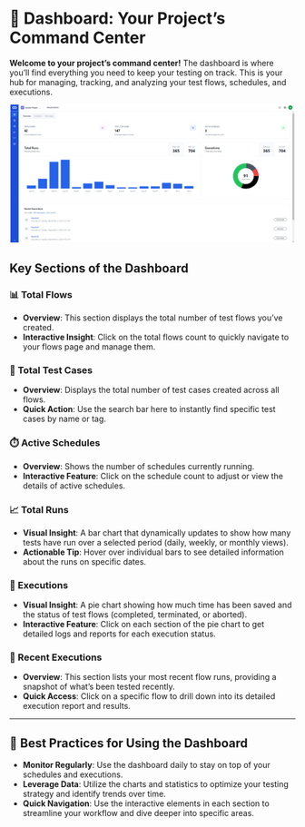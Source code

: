 # 🚀 Dashboard: Your Project’s Command Center

**Welcome to your project’s command center!** The dashboard is where you’ll find everything you need to keep your testing on track. This is your hub for managing, tracking, and analyzing your test flows, schedules, and executions.

![Dashboard](/images/dashboard.png)

## Key Sections of the Dashboard

### 📊 Total Flows
- **Overview**: This section displays the total number of test flows you’ve created.
- **Interactive Insight**: Click on the total flows count to quickly navigate to your flows page and manage them.

### 🧪 Total Test Cases
- **Overview**: Displays the total number of test cases created across all flows.
- **Quick Action**: Use the search bar here to instantly find specific test cases by name or tag.

### ⏱️ Active Schedules
- **Overview**: Shows the number of schedules currently running.
- **Interactive Feature**: Click on the schedule count to adjust or view the details of active schedules.

### 📈 Total Runs
- **Visual Insight**: A bar chart that dynamically updates to show how many tests have run over a selected period (daily, weekly, or monthly views).
- **Actionable Tip**: Hover over individual bars to see detailed information about the runs on specific dates.

### 🥧 Executions
- **Visual Insight**: A pie chart showing how much time has been saved and the status of test flows (completed, terminated, or aborted).
- **Interactive Feature**: Click on each section of the pie chart to get detailed logs and reports for each execution status.

### 📝 Recent Executions
- **Overview**: This section lists your most recent flow runs, providing a snapshot of what’s been tested recently.
- **Quick Access**: Click on a specific flow to drill down into its detailed execution report and results.

---

## 🎯 Best Practices for Using the Dashboard

- **Monitor Regularly**: Use the dashboard daily to stay on top of your schedules and executions.
- **Leverage Data**: Utilize the charts and statistics to optimize your testing strategy and identify trends over time.
- **Quick Navigation**: Use the interactive elements in each section to streamline your workflow and dive deeper into specific areas.
